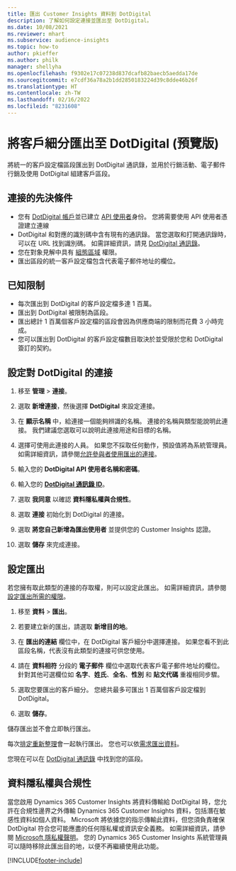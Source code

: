 ```yaml
---
title: 匯出 Customer Insights 資料到 DotDigital
description: 了解如何設定連接並匯出至 DotDigital。
ms.date: 10/08/2021
ms.reviewer: mhart
ms.subservice: audience-insights
ms.topic: how-to
author: pkieffer
ms.author: philk
manager: shellyha
ms.openlocfilehash: f9302e17c07238d837dcafb82baecb5aedda17de
ms.sourcegitcommit: e7cdf36a78a2b1dd2850183224d39c8dde46b26f
ms.translationtype: HT
ms.contentlocale: zh-TW
ms.lasthandoff: 02/16/2022
ms.locfileid: "8231608"
---
```

# <a name="export-segments-to-dotdigital-preview"></a>將客戶細分匯出至 DotDigital (預覽版)

將統一的客戶設定檔區段匯出到 DotDigital 通訊錄，並用於行銷活動、電子郵件行銷及使用 DotDigital 組建客戶區段。 

## <a name="prerequisites-for-a-connection"></a>連接的先決條件

-   您有 [DotDigital 帳戶](https://dotdigital.com/)並已建立 [API 使用者](https://support.dotdigital.com/hc/articles/115001718730-How-do-I-create-an-API-user)身份。 您將需要使用 API 使用者憑證建立連線
-   DotDigital 和對應的識別碼中含有現有的通訊錄。 當您選取和打開通訊錄時，可以在 URL 找到識別碼。 如需詳細資訊，請見 [DotDigital 通訊錄](https://support.dotdigital.com/hc/articles/212211968-Creating-an-address-book)。
-   您在對象見解中具有 [組態區域](segments.md) 權限。
-   匯出區段的統一客戶設定檔包含代表電子郵件地址的欄位。

## <a name="known-limitations"></a>已知限制

- 每次匯出到 DotDigital 的客戶設定檔多達 1 百萬。
- 匯出到 DotDigital 被限制為區段。
- 匯出總計 1 百萬個客戶設定檔的區段會因為供應商端的限制而花費 3 小時完成。 
- 您可以匯出到 DotDigital 的客戶設定檔數目取決於並受限於您和 DotDigital 簽訂的契約。

## <a name="set-up-connection-to-dotdigital"></a>設定對 DotDigital 的連接

1. 移至 **管理** > **連接**。

1. 選取 **新增連接**，然後選擇 **DotDigital** 來設定連接。

1. 在 **顯示名稱** 中，給連接一個能夠辨識的名稱。 連接的名稱與類型能說明此連接。 我們建議您選取可以說明此連接用途和目標的名稱。

1. 選擇可使用此連接的人員。 如果您不採取任何動作，預設值將為系統管理員。 如需詳細資訊，請參閱[允許參與者使用匯出的連接](connections.md#allow-contributors-to-use-a-connection-for-exports)。

1. 輸入您的 **DotDigital API 使用者名稱和密碼**。 

1. 輸入您的 **[DotDigital 通訊錄 ID](https://support.dotdigital.com/hc/articles/212211968-Creating-an-address-book)**。

1. 選取 **我同意** 以確認 **資料隱私權與合規性**。

1. 選取 **連接** 初始化到 DotDigital 的連接。

1. 選取 **將您自己新增為匯出使用者** 並提供您的 Customer Insights 認證。

1. 選取 **儲存** 來完成連接。 

## <a name="configure-an-export"></a>設定匯出

若您擁有取此類型的連接的存取權，則可以設定此匯出。 如需詳細資訊，請參閱[設定匯出所需的權限](export-destinations.md#set-up-a-new-export)。

1. 移至 **資料** > **匯出**。

1. 若要建立新的匯出，請選取 **新增目的地**。

1. 在 **匯出的連結** 欄位中，在 DotDigital 客戶細分中選擇連接。 如果您看不到此區段名稱，代表沒有此類型的連接可供您使用。


1. 請在 **資料相符** 分段的 **電子郵件** 欄位中選取代表客戶電子郵件地址的欄位。 針對其他可選欄位如 **名字**、**姓氏**、**全名**、**性別** 和 **貼文代碼** 重複相同步驟。

1. 選取您要匯出的客戶細分。 您總共最多可匯出 1 百萬個客戶設定檔到 DotDigital。

1. 選取 **儲存**。

儲存匯出並不會立即執行匯出。

每次[排定重新整理](system.md#schedule-tab)會一起執行匯出。 您也可以依[需求匯出資料](export-destinations.md#run-exports-on-demand)。 
 
您現在可以在 [DotDigital 通訊錄](https://support.dotdigital.com/hc/articles/212211968-Creating-an-address-book) 中找到您的區段。


## <a name="data-privacy-and-compliance"></a>資料隱私權與合規性

當您啟用 Dynamics 365 Customer Insights 將資料傳輸給 DotDigital 時，您允許在合規性邊界之外傳輸 Dynamics 365 Customer Insights 資料，包括潛在敏感性資料如個人資料。 Microsoft 將依據您的指示傳輸此資料，但您須負責確保 DotDigital 符合您可能應盡的任何隱私權或資訊安全義務。 如需詳細資訊，請參閱 [Microsoft 隱私權聲明](https://go.microsoft.com/fwlink/?linkid=396732)。
您的 Dynamics 365 Customer Insights 系統管理員可以隨時移除此匯出目的地，以便不再繼續使用此功能。


[!INCLUDE[footer-include](../includes/footer-banner.md)]

